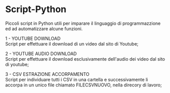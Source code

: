 # Script-Python
Piccoli script in Python utili per imparare il linguaggio di programmazzione ed ad automatizzare alcune funzioni.


1 -   YOUTUBE DOWNLOAD            
      Script per effettuare il download di un video dal sito di Youtube;

2 -   YOUTUBE AUDIO DOWNLOAD      
      Script per effettuare il download esclusivamente dell'audio dei video dal sito di youtube;

3 -   CSV ESTRAZIONE ACCORPAMENTO  
      Script per individuare tutti i CSV in una cartella e successivamente li accorpa in un unico file chiamato FILECSVNUOVO, nella direcory di lavoro;
